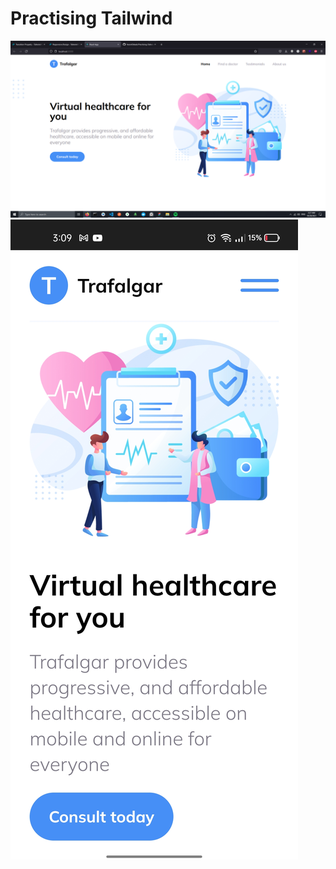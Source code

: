 # Practising Tailwind

<img src="https://github.com/YassinEldeeb/Practising-Tailwind/blob/main/github/desktop.png" /> 
<img src="https://github.com/YassinEldeeb/Practising-Tailwind/blob/main/github/mobile.jpg" />


